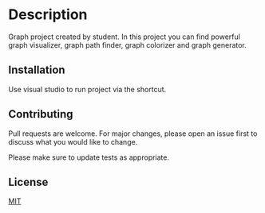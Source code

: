 # Description

Graph project created by student. In this project you can find powerful graph visualizer, graph path finder, graph colorizer and graph generator. 

## Installation

Use visual studio to run project via the shortcut.

## Contributing
Pull requests are welcome. For major changes, please open an issue first to discuss what you would like to change.

Please make sure to update tests as appropriate.

## License
[MIT](LICENSE.txt)
